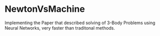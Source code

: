 # NewtonVsMachine
Implementing the Paper that described solving of 3-Body Problems using Neural Networks, very faster than traditonal methods.
